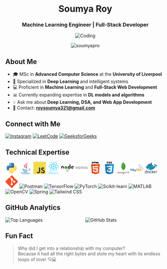 <h1 align="center">Soumya Roy</h1>
<h3 align="center">Machine Learning Engineer | Full-Stack Developer</h3>

<p align="center">
  <img src="https://miro.medium.com/v2/resize:fit:1358/1*zVnWJtyGOX_kUIDm6ccCfQ.gif" alt="Coding" width="450"/>
</p>

<p align="center">
  <img src="https://komarev.com/ghpvc/?username=soumyapro&label=Profile%20Views&color=0e75b6&style=flat" alt="soumyapro" />
</p>

## About Me

- 🎓 MSc in **Advanced Computer Science** at the **University of Liverpool**  
- 🔬 Specialized in **Deep Learning** and intelligent systems  
- 💻 Proficient in **Machine Learning** and **Full-Stack Web Development**  
- 📊 Currently expanding expertise in **DL models and algorithms**  
- 💡 Ask me about **Deep Learning, DSA, and Web App Development**  
- 📧 Contact: **roysoumya321@gmail.com**  

## Connect with Me

<p align="left">
  <a href="https://instagram.com/sroy_68" target="_blank"><img src="https://raw.githubusercontent.com/rahuldkjain/github-profile-readme-generator/master/src/images/icons/Social/instagram.svg" alt="Instagram" width="30"/></a>
  <a href="https://www.leetcode.com/noob_coder159" target="_blank"><img src="https://raw.githubusercontent.com/rahuldkjain/github-profile-readme-generator/master/src/images/icons/Social/leet-code.svg" alt="LeetCode" width="30"/></a>
  <a href="https://auth.geeksforgeeks.org/user/roysoumya321" target="_blank"><img src="https://raw.githubusercontent.com/rahuldkjain/github-profile-readme-generator/master/src/images/icons/Social/geeks-for-geeks.svg" alt="GeeksforGeeks" width="30"/></a>
</p>

## Technical Expertise

<p align="left">
  <img src="https://raw.githubusercontent.com/devicons/devicon/master/icons/python/python-original.svg" alt="Python" width="40"/>
  <img src="https://raw.githubusercontent.com/devicons/devicon/master/icons/java/java-original.svg" alt="Java" width="40"/>
  <img src="https://raw.githubusercontent.com/devicons/devicon/master/icons/javascript/javascript-original.svg" alt="JavaScript" width="40"/>
  <img src="https://raw.githubusercontent.com/devicons/devicon/master/icons/react/react-original-wordmark.svg" alt="React" width="40"/>
  <img src="https://raw.githubusercontent.com/devicons/devicon/master/icons/nodejs/nodejs-original-wordmark.svg" alt="Node.js" width="40"/>
  <img src="https://raw.githubusercontent.com/devicons/devicon/master/icons/express/express-original-wordmark.svg" alt="Express.js" width="40"/>
  <img src="https://raw.githubusercontent.com/devicons/devicon/master/icons/html5/html5-original-wordmark.svg" alt="HTML" width="40"/>
  <img src="https://raw.githubusercontent.com/devicons/devicon/master/icons/css3/css3-original-wordmark.svg" alt="CSS" width="40"/>
  <img src="https://raw.githubusercontent.com/devicons/devicon/master/icons/mongodb/mongodb-original-wordmark.svg" alt="MongoDB" width="40"/>
  <img src="https://raw.githubusercontent.com/devicons/devicon/master/icons/mysql/mysql-original-wordmark.svg" alt="MySQL" width="40"/>
  <img src="https://raw.githubusercontent.com/devicons/devicon/master/icons/docker/docker-original-wordmark.svg" alt="Docker" width="40"/>
  <img src="https://raw.githubusercontent.com/devicons/devicon/master/icons/git/git-original.svg" alt="Git" width="40"/>
  <img src="https://www.vectorlogo.zone/logos/getpostman/getpostman-icon.svg" alt="Postman" width="40"/>
  <img src="https://www.vectorlogo.zone/logos/tensorflow/tensorflow-icon.svg" alt="TensorFlow" width="40"/>
  <img src="https://www.vectorlogo.zone/logos/pytorch/pytorch-icon.svg" alt="PyTorch" width="40"/>
  <img src="https://upload.wikimedia.org/wikipedia/commons/0/05/Scikit_learn_logo_small.svg" alt="Scikit-learn" width="40"/>
  <img src="https://upload.wikimedia.org/wikipedia/commons/2/21/Matlab_Logo.png" alt="MATLAB" width="40"/>
  <img src="https://www.vectorlogo.zone/logos/opencv/opencv-icon.svg" alt="OpenCV" width="40"/>
  <img src="https://www.vectorlogo.zone/logos/springio/springio-icon.svg" alt="Spring" width="40"/>
  <img src="https://www.vectorlogo.zone/logos/tailwindcss/tailwindcss-icon.svg" alt="Tailwind CSS" width="40"/>
</p>

## GitHub Analytics

<div>
  <img width="45%" align="left" src="https://github-readme-stats.vercel.app/api/top-langs?username=soumyapro&show_icons=true&locale=en&layout=compact&theme=default" alt="Top Languages" />
  <img width="50%" align="right" src="https://github-readme-stats.vercel.app/api?username=soumyapro&show_icons=true&locale=en&theme=default" alt="GitHub Stats" />
</div>
<br clear="all" />

## Fun Fact

> Why did I get into a relationship with my computer?  
> Because it had all the right bytes and stole my heart with its endless loops of love! 💘💻
